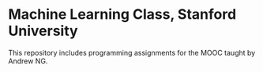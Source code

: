 # Machine Learning Class, Stanford University 

This repository includes programming assignments for the MOOC taught by Andrew NG. 
